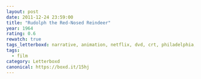```yaml
---
layout: post 
date: 2011-12-24 23:59:00
title: "Rudolph the Red-Nosed Reindeer"
year: 1964
rating: 0.6
rewatch: true
tags_letterboxd: narrative, animation, netflix, dvd, crt, philadelphia, Leah
tags:
  - film
category: Letterboxd
canonical: https://boxd.it/15hj
---
```


